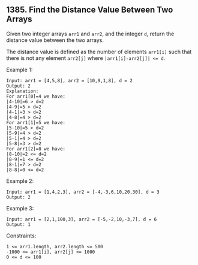 ## 1385. Find the Distance Value Between Two Arrays

Given two integer arrays `arr1` and `arr2`, and the integer `d`, return the distance value between the two arrays.

The distance value is defined as the number of elements `arr1[i]` such that there is not any element `arr2[j]` where `|arr1[i]-arr2[j]| <= d`.

Example 1:

```
Input: arr1 = [4,5,8], arr2 = [10,9,1,8], d = 2
Output: 2
Explanation:
For arr1[0]=4 we have:
|4-10|=6 > d=2
|4-9|=5 > d=2
|4-1|=3 > d=2
|4-8|=4 > d=2
For arr1[1]=5 we have:
|5-10|=5 > d=2
|5-9|=4 > d=2
|5-1|=4 > d=2
|5-8|=3 > d=2
For arr1[2]=8 we have:
|8-10|=2 <= d=2
|8-9|=1 <= d=2
|8-1|=7 > d=2
|8-8|=0 <= d=2
```

Example 2:

```
Input: arr1 = [1,4,2,3], arr2 = [-4,-3,6,10,20,30], d = 3
Output: 2
```

Example 3:

```
Input: arr1 = [2,1,100,3], arr2 = [-5,-2,10,-3,7], d = 6
Output: 1
```

Constraints:

```
1 <= arr1.length, arr2.length <= 500
-1000 <= arr1[i], arr2[j] <= 1000
0 <= d <= 100
```

